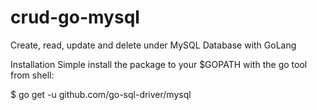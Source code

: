 # crud-go-mysql
Create, read, update and delete under MySQL Database with GoLang

Installation
Simple install the package to your $GOPATH with the go tool from shell:

$ go get -u github.com/go-sql-driver/mysql
